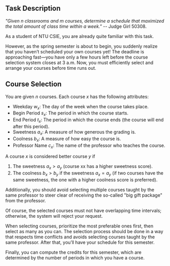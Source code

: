 ## Task Description

*"Given $n$ classrooms and $m$ courses, determine a schedule that maximized the total amount of class time within a week."* -- Judge Girl 50308.

As a student of NTU CSIE, you are already quite familiar with this task.

However, as the spring semester is about to begin, you suddenly realize that you haven’t scheduled your own courses yet! The deadline is approaching fast—you have only a few hours left before the course selection system closes at 3 a.m. Now, you must efficiently select and arrange your courses before time runs out.

## Course Selection

You are given $n$ courses. Each course $x$ has the following attributes:

- Weekday $w_x$: The day of the week when the course takes place.
- Begin Period $s_x$: The period in which the course starts.
- End Period $t_x$: The period in which the course ends (the course will end after this period). 
- Sweetness $a_x$: A measure of how generous the grading is.
- Coolness $b_x$: A measure of how easy the course is.
- Professor Name $c_x$: The name of the professor who teaches the course.

A course $x$ is considered better course $y$ if

1. The sweetness $a_x > a_y$ (course xx has a higher sweetness score).
2. The coolness $b_x > b_y$ if the sweetness $a_x = a_y$ (if two courses have the same sweetness, the one with a higher coolness score is preferred).

Additionally, you should avoid selecting multiple courses taught by the same professor to steer clear of receiving the so-called "big gift package" from the professor.

Of course, the selected courses must not have overlapping time intervals; otherwise, the system will reject your request. 

When selecting courses, prioritize the most preferable ones first, then select as many as you can. The selection process should be done in a way that respects time conflicts and avoids selecting courses taught by the same professor. After that, you’ll have your schedule for this semester.

Finally, you can compute the credits for this semester, which are determined by the number of periods in which you have a course.

